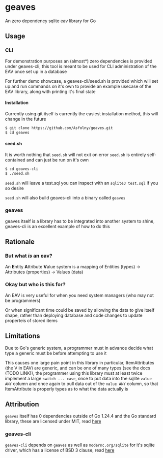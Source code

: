 # geaves
An zero dependency sqlite eav library for Go

## Usage
### CLI
For demonstration purposes an (almost*) zero dependencies is provided under geaves-cli, this tool is meant to be used for 
CLI administration of the EAV once set up in a database

For further demo showcase, a geaves-cli/seed.sh is provided which will set up and run commands on it's own to provide an example usecase of 
the EAV library, along with printing it's final state

#### Installation
Currently using git itself is currently the easiest installation method, this will change in the future
```bash
$ git clone https://github.com/Asfolny/geaves.git
$ cd geaves
```

#### seed.sh
It is worth nothing that `seed.sh` will not exit on error
`seed.sh` is entirely self-contained and can just be run on it's own
```bash
$ cd geaves-cli
$ ./seed.sh
```

`seed.sh` will leave a test.sql you can inspect with an `sqlite3 test.sql` if you so desire

`seed.sh` will also build geaves-cli into a binary called `geaves`

### geaves
geaves itself is a library has to be integrated into another system to shine, geaves-cli is an excellent example of how to do this

## Rationale
### But what _is_ an eav?

An **E**ntity **A**ttribute **V**alue system is a mapping of Entities (types) -> Attributes (properties) -> Values (data)

### Okay but who is this for?
An EAV is very useful for when you need system managers (who may not be programmers)

Or when significant time could be saved by allowing the data to give itself shape, rather than deploying database and code changes 
to update properteis of stored items

## Limitations
Due to Go's generic system, a programmer must in advance decide what type a generic must be before attempting to use it

This causes one large pain point in this library in particular, ItemAttributes (the V in EAV) are generic, 
and can be one of many types (see the docs (TODO LINK)), the programmer using this library must at least twice implement a large `switch ... case`, 
once to put data into the sqlite `value ANY` column and once again to pull data out of the `value ANY` column, 
so that ItemAttribute is properly types as to what the data actually is

## Attribution
`geaves` itself has 0 dependencies outside of Go 1.24.4 and the Go standard library, these are licensed under MIT, read [here](https://go.dev/LICENSE)

### geaves-cli
`geaves-cli` depends on `geaves` as well as `modernc.org/sqlite` for it's sqlite driver, which has a license of BSD 3 clause, read [here](https://gitlab.com/cznic/sqlite/-/blob/master/LICENS)
